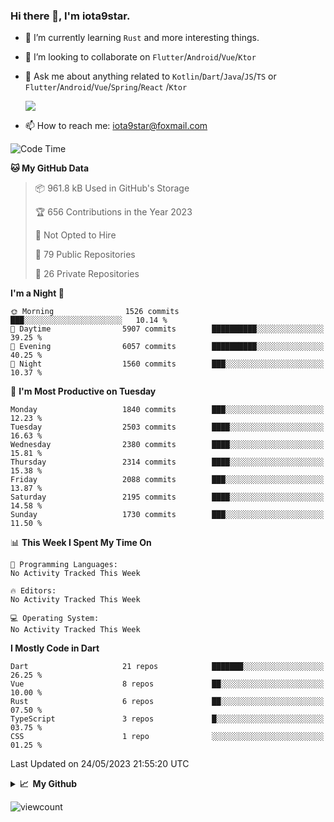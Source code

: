 ### Hi there 👋, I'm iota9star.

- 🌱 I’m currently learning `Rust` and more interesting things.
- 👯 I’m looking to collaborate on `Flutter`/`Android`/`Vue`/`Ktor`
- 💬 Ask me about anything related to `Kotlin`/`Dart`/`Java`/`JS`/`TS` or `Flutter`/`Android`/`Vue`/`Spring`/`React`
  /`Ktor`
  
  ![](https://github-readme-stats.vercel.app/api/top-langs?username=iota9star&show_icons=true&locale=en&layout=compact)
  
- 📫 How to reach me: [iota9star@foxmail.com](iota9star@foxmail.com)


<!--START_SECTION:waka-->
![Code Time](http://img.shields.io/badge/Code%20Time-3%2C090%20hrs%2054%20mins-blue)

**🐱 My GitHub Data** 

> 📦 961.8 kB Used in GitHub's Storage 
 > 
> 🏆 656 Contributions in the Year 2023
 > 
> 🚫 Not Opted to Hire
 > 
> 📜 79 Public Repositories 
 > 
> 🔑 26 Private Repositories 
 > 
**I'm a Night 🦉** 

```text
🌞 Morning                1526 commits        ███░░░░░░░░░░░░░░░░░░░░░░   10.14 % 
🌆 Daytime                5907 commits        ██████████░░░░░░░░░░░░░░░   39.25 % 
🌃 Evening                6057 commits        ██████████░░░░░░░░░░░░░░░   40.25 % 
🌙 Night                  1560 commits        ███░░░░░░░░░░░░░░░░░░░░░░   10.37 % 
```
📅 **I'm Most Productive on Tuesday** 

```text
Monday                   1840 commits        ███░░░░░░░░░░░░░░░░░░░░░░   12.23 % 
Tuesday                  2503 commits        ████░░░░░░░░░░░░░░░░░░░░░   16.63 % 
Wednesday                2380 commits        ████░░░░░░░░░░░░░░░░░░░░░   15.81 % 
Thursday                 2314 commits        ████░░░░░░░░░░░░░░░░░░░░░   15.38 % 
Friday                   2088 commits        ███░░░░░░░░░░░░░░░░░░░░░░   13.87 % 
Saturday                 2195 commits        ████░░░░░░░░░░░░░░░░░░░░░   14.58 % 
Sunday                   1730 commits        ███░░░░░░░░░░░░░░░░░░░░░░   11.50 % 
```


📊 **This Week I Spent My Time On** 

```text
💬 Programming Languages: 
No Activity Tracked This Week

🔥 Editors: 
No Activity Tracked This Week

💻 Operating System: 
No Activity Tracked This Week
```

**I Mostly Code in Dart** 

```text
Dart                     21 repos            ███████░░░░░░░░░░░░░░░░░░   26.25 % 
Vue                      8 repos             ██░░░░░░░░░░░░░░░░░░░░░░░   10.00 % 
Rust                     6 repos             ██░░░░░░░░░░░░░░░░░░░░░░░   07.50 % 
TypeScript               3 repos             █░░░░░░░░░░░░░░░░░░░░░░░░   03.75 % 
CSS                      1 repo              ░░░░░░░░░░░░░░░░░░░░░░░░░   01.25 % 
```




 Last Updated on 24/05/2023 21:55:20 UTC
<!--END_SECTION:waka-->

<details>
  <summary><b>📈&nbsp;&nbsp;My Github</b></summary>
  <br>
  <img src='https://github-profile-trophy.vercel.app/?username=iota9star'>
  <img src='https://bad-apple-github-readme.vercel.app/api?show_bg=1&username=iota9star&hide_title=true'>
  <img src='http://cr-skills-chart-widget.azurewebsites.net/api/api?username=iota9star'>
  <img src='https://github-readme-stats.vercel.app/api/wakatime?username=iota9star&layout=compact'>
</details>


![viewcount](https://count.getloli.com/get/@iota9star?theme=rule34)
